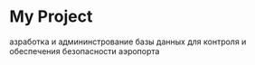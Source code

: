 # My Project
 азработка и админинстрование базы данных для контроля и обеспечения безопасности аэропорта
